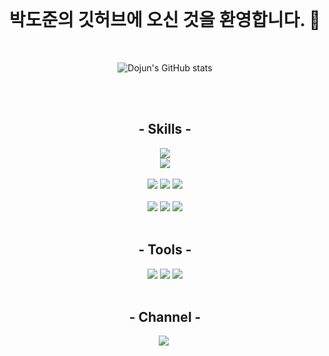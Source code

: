<br>
<h1 align="center">박도준의 깃허브에 오신 것을 환영합니다. 👋</h1>
<br>

<div align="center">
  
  ![Dojun's GitHub stats](https://github-readme-stats.vercel.app/api?username=dojuun2&show_icons=true&theme=radical)
  
</div>
<br>
<br>

<h2 align="center">- Skills -</h2>
<div align="center">
  <img src="https://img.shields.io/badge/Java-0769AD?style=for-the-badge&logo=Java&logoColor=white"/><br>
  <img src="https://img.shields.io/badge/Spring Boot-6DB33F?style=for-the-badge&logo=Spring Boot&logoColor=white"/>
  <br>
  <br>

  <img src="https://img.shields.io/badge/MySQL-4479A1.svg?&style=for-the-badge&logo=MySQL&logoColor=white"/>
  <img src="https://img.shields.io/badge/MariaDB-1F305F?style=for-the-badge&logo=MariaDB&logoColor=white"/>
  <img src="https://img.shields.io/badge/oracle-F80000?style=for-the-badge&logo=oracle&logoColor=white"/>
  <br> 
  <br>

  <img src="https://img.shields.io/badge/HTML5-E34F26?style=for-the-badge&logo=HTML5&logoColor=white"/>
  <img src="https://img.shields.io/badge/JavaScript-F7DF1E?style=for-the-badge&logo=JavaScript&logoColor=white"/>
  <img src="https://img.shields.io/badge/CSS-1572B6?style=for-the-badge&logo=CSS3&logoColor=white"/>
  <br>
  <br>
</div>

<h2 align="center">- Tools -</h2>
<div align="center" >
  <img src="https://img.shields.io/badge/IntelliJ%20IDEA-000000.svg?&style=for-the-badge&logo=IntelliJ%20IDEA&logoColor=white"/>
  <img src="https://img.shields.io/badge/Eclipse%20IDE-2C2255.svg?&style=for-the-badge&logo=Eclipse%20IDE&logoColor=white"/>
  <img src="https://img.shields.io/badge/Visual Studio Code-007ACC?style=for-the-badge&logo=Visual Studio Code&logoColor=white"/>
  <br>
  <br>
</div>

<h2 align="center">- Channel -</h2>
<div align="center" >
   <a href="https://blog.naver.com/dojuun2"><img src="https://img.shields.io/badge/Naver-03C75A?style=flat-square&logo=Naver&logoColor=white"/></a>&nbsp </a>
</div>
